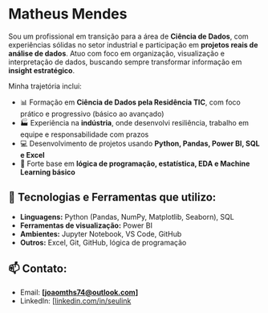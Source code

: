 # Matheus Mendes

Sou um profissional em transição para a área de **Ciência de Dados**, com experiências sólidas no setor industrial e participação em **projetos reais de análise de dados**. Atuo com foco em organização, visualização e interpretação de dados, buscando sempre transformar informação em **insight estratégico**.

Minha trajetória inclui:
- 📊 Formação em **Ciência de Dados pela Residência TIC**, com foco prático e progressivo (básico ao avançado)
- 🏭 Experiência na **indústria**, onde desenvolvi resiliência, trabalho em equipe e responsabilidade com prazos
- 💻 Desenvolvimento de projetos usando **Python, Pandas, Power BI, SQL e Excel**
- 🧠 Forte base em **lógica de programação, estatística, EDA e Machine Learning básico**

## 🚀 Tecnologias e Ferramentas que utilizo:

- **Linguagens:** Python (Pandas, NumPy, Matplotlib, Seaborn), SQL
- **Ferramentas de visualização:** Power BI
- **Ambientes:** Jupyter Notebook, VS Code, GitHub
- **Outros:** Excel, Git, GitHub, lógica de programação

## 📫 Contato:

- Email: **[joaomths74@outlook.com]**
- LinkedIn: [[linkedin.com/in/seulink](https://linkedin.com/in/seulink](https://www.linkedin.com/in/matheus-mendes-85a96426b/))

